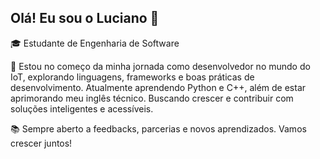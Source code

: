 ## Olá! Eu sou o Luciano 👋

🎓 Estudante de Engenharia de Software

🚀 Estou no começo da minha jornada como desenvolvedor no mundo do IoT, explorando linguagens, frameworks e boas práticas de desenvolvimento.
Atualmente aprendendo Python e C++, além de estar aprimorando meu inglês técnico. Buscando crescer e contribuir com soluções inteligentes e acessíveis.

📚 Sempre aberto a feedbacks, parcerias e novos aprendizados. Vamos crescer juntos! 
